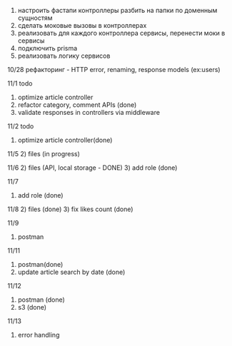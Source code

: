 1) настроить фастапи контроллеры разбить на папки по доменным сущностям
2) сделать моковые вызовы в контроллерах
3) реализовать для каждого контроллера сервисы, перенести моки в сервисы
4) подключить prisma
5) реализовать логику сервисов

10/28
рефакторинг - HTTP error, renaming, response models (ex:users)

11/1
todo 
1) optimize article controller
2) refactor category, comment APIs (done)
3) validate responses in controllers via middleware

 
 11/2
 todo
 1) optimize article controller(done)

 11/5
 2) files (in progress)

 11/6
 2) files (API, local storage - DONE)
 3) add role (done)

11/7
1) add role (done)


11/8
2) files (done)
3) fix likes count (done)

11/9
1) postman 

11/11
1) postman(done)
2) update article search by date (done)

11/12
1) postman (done)
2) s3 (done)

11/13
1) error handling 



